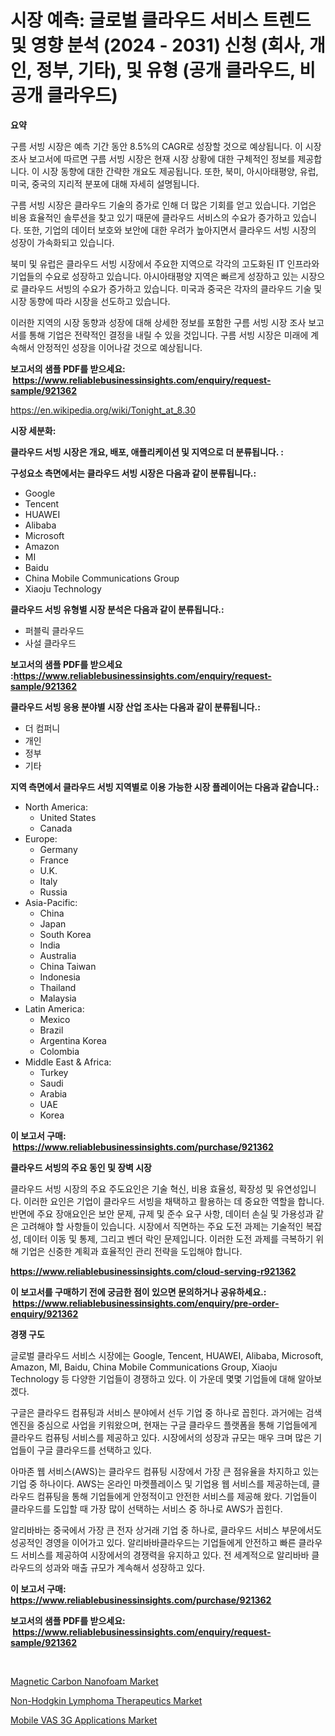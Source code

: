 <p><h1>시장 예측: 글로벌 클라우드 서비스 트렌드 및 영향 분석 (2024 - 2031) 신청 (회사, 개인, 정부, 기타), 및 유형 (공개 클라우드, 비공개 클라우드)</h1></p><p><strong>요약</strong></p>
<p><p>구름 서빙 시장은 예측 기간 동안 8.5%의 CAGR로 성장할 것으로 예상됩니다. 이 시장 조사 보고서에 따르면 구름 서빙 시장은 현재 시장 상황에 대한 구체적인 정보를 제공합니다. 이 시장 동향에 대한 간략한 개요도 제공됩니다. 또한, 북미, 아시아태평양, 유럽, 미국, 중국의 지리적 분포에 대해 자세히 설명됩니다.</p><p>구름 서빙 시장은 클라우드 기술의 증가로 인해 더 많은 기회를 얻고 있습니다. 기업은 비용 효율적인 솔루션을 찾고 있기 때문에 클라우드 서비스의 수요가 증가하고 있습니다. 또한, 기업의 데이터 보호와 보안에 대한 우려가 높아지면서 클라우드 서빙 시장의 성장이 가속화되고 있습니다.</p><p>북미 및 유럽은 클라우드 서빙 시장에서 주요한 지역으로 각각의 고도화된 IT 인프라와 기업들의 수요로 성장하고 있습니다. 아시아태평양 지역은 빠르게 성장하고 있는 시장으로 클라우드 서빙의 수요가 증가하고 있습니다. 미국과 중국은 각자의 클라우드 기술 및 시장 동향에 따라 시장을 선도하고 있습니다.</p><p>이러한 지역의 시장 동향과 성장에 대해 상세한 정보를 포함한 구름 서빙 시장 조사 보고서를 통해 기업은 전략적인 결정을 내릴 수 있을 것입니다. 구름 서빙 시장은 미래에 계속해서 안정적인 성장을 이어나갈 것으로 예상됩니다.</p></p>
<p><strong>보고서의 샘플 PDF를 받으세요: &nbsp;<a href="https://www.reliablebusinessinsights.com/enquiry/request-sample/921362">https://www.reliablebusinessinsights.com/enquiry/request-sample/921362</a></strong></p>
<p><a href="https://en.wikipedia.org/wiki/Tonight_at_8.30">https://en.wikipedia.org/wiki/Tonight_at_8.30</a></p>
<p><strong>시장 세분화:</strong></p>
<p><strong> 클라우드 서빙 시장은 개요, 배포, 애플리케이션 및 지역으로 더 분류됩니다. :</strong></p>
<p><strong>구성요소 측면에서는 클라우드 서빙 시장은 다음과 같이 분류됩니다.:</strong></p>
<p><ul><li>Google</li><li>Tencent</li><li>HUAWEI</li><li>Alibaba</li><li>Microsoft</li><li>Amazon</li><li>MI</li><li>Baidu</li><li>China Mobile Communications Group</li><li>Xiaoju Technology</li></ul></p>
<p><strong> 클라우드 서빙 유형별 시장 분석은 다음과 같이 분류됩니다.:</strong></p>
<p><ul><li>퍼블릭 클라우드</li><li>사설 클라우드</li></ul></p>
<p><strong>보고서의 샘플 PDF를 받으세요 :<a href="https://www.reliablebusinessinsights.com/enquiry/request-sample/921362">https://www.reliablebusinessinsights.com/enquiry/request-sample/921362</a></strong></p>
<p><strong> 클라우드 서빙 응용 분야별 시장 산업 조사는 다음과 같이 분류됩니다.:</strong></p>
<p><ul><li>더 컴퍼니</li><li>개인</li><li>정부</li><li>기타</li></ul></p>
<p><strong>지역 측면에서 클라우드 서빙 지역별로 이용 가능한 시장 플레이어는 다음과 같습니다.:</strong></p>
<p><ul>
    <li>
        North America:
        <ul>
            <li>United States</li>
            <li>Canada</li>
        </ul>
    </li>
    <li>
        Europe:
        <ul>
            <li>Germany</li>
            <li>France</li>
            <li>U.K.</li>
            <li>Italy</li>
            <li>Russia</li>
        </ul>
    </li>
    <li>
        Asia-Pacific:
        <ul>
            <li>China</li>
            <li>Japan</li>
            <li>South Korea</li>
            <li>India</li>
            <li>Australia</li>
            <li>China Taiwan</li>
            <li>Indonesia</li>
            <li>Thailand</li>
            <li>Malaysia</li>
        </ul>
    </li>
    <li>
        Latin America:
        <ul>
            <li>Mexico</li>
            <li>Brazil</li>
            <li>Argentina Korea</li>
            <li>Colombia</li>
        </ul>
    </li>
    <li>
        Middle East & Africa:
        <ul>
            <li>Turkey</li>
            <li>Saudi</li>
            <li>Arabia</li>
            <li>UAE</li>
            <li>Korea</li>
        </ul>
    </li>
    </ul></p>
<p><strong>이 보고서 구매: &nbsp;<a href="https://www.reliablebusinessinsights.com/purchase/921362">https://www.reliablebusinessinsights.com/purchase/921362</a></strong></p>
<p><strong>클라우드 서빙의 주요 동인 및 장벽 시장</strong></p>
<p><p>클라우드 서빙 시장의 주요 주도요인은 기술 혁신, 비용 효율성, 확장성 및 유연성입니다. 이러한 요인은 기업이 클라우드 서빙을 채택하고 활용하는 데 중요한 역할을 합니다. 반면에 주요 장애요인은 보안 문제, 규제 및 준수 요구 사항, 데이터 손실 및 가용성과 같은 고려해야 할 사항들이 있습니다. 시장에서 직면하는 주요 도전 과제는 기술적인 복잡성, 데이터 이동 및 통제, 그리고 벤더 락인 문제입니다. 이러한 도전 과제를 극복하기 위해 기업은 신중한 계획과 효율적인 관리 전략을 도입해야 합니다.</p></p>
<p><strong><a href="https://www.reliablebusinessinsights.com/cloud-serving-r921362">https://www.reliablebusinessinsights.com/cloud-serving-r921362</a></strong></p>
<p><strong>이 보고서를 구매하기 전에 궁금한 점이 있으면 문의하거나 공유하세요.: &nbsp;<a href="https://www.reliablebusinessinsights.com/enquiry/pre-order-enquiry/921362">https://www.reliablebusinessinsights.com/enquiry/pre-order-enquiry/921362</a></strong></p>
<p><strong>경쟁 구도</strong></p>
<p><p>글로벌 클라우드 서비스 시장에는 Google, Tencent, HUAWEI, Alibaba, Microsoft, Amazon, MI, Baidu, China Mobile Communications Group, Xiaoju Technology 등 다양한 기업들이 경쟁하고 있다. 이 가운데 몇몇 기업들에 대해 알아보겠다.</p><p>구글은 클라우드 컴퓨팅과 서비스 분야에서 선두 기업 중 하나로 꼽힌다. 과거에는 검색 엔진을 중심으로 사업을 키워왔으며, 현재는 구글 클라우드 플랫폼을 통해 기업들에게 클라우드 컴퓨팅 서비스를 제공하고 있다. 시장에서의 성장과 규모는 매우 크며 많은 기업들이 구글 클라우드를 선택하고 있다.</p><p>아마존 웹 서비스(AWS)는 클라우드 컴퓨팅 시장에서 가장 큰 점유율을 차지하고 있는 기업 중 하나이다. AWS는 온라인 마켓플레이스 및 기업용 웹 서비스를 제공하는데, 클라우드 컴퓨팅을 통해 기업들에게 안정적이고 안전한 서비스를 제공해 왔다. 기업들이 클라우드를 도입할 때 가장 많이 선택하는 서비스 중 하나로 AWS가 꼽힌다.</p><p>알리바바는 중국에서 가장 큰 전자 상거래 기업 중 하나로, 클라우드 서비스 부문에서도 성공적인 경영을 이어가고 있다. 알리바바클라우드는 기업들에게 안전하고 빠른 클라우드 서비스를 제공하여 시장에서의 경쟁력을 유지하고 있다. 전 세계적으로 알리바바 클라우드의 성과와 매출 규모가 계속해서 성장하고 있다.</p></p>
<p><strong>이 보고서 구매: &nbsp; <a href="https://www.reliablebusinessinsights.com/purchase/921362">https://www.reliablebusinessinsights.com/purchase/921362</a></strong></p>
<p><strong>보고서의 샘플 PDF를 받으세요: &nbsp;<a href="https://www.reliablebusinessinsights.com/enquiry/request-sample/921362">https://www.reliablebusinessinsights.com/enquiry/request-sample/921362</a></strong><strong></strong></p>
<p>&nbsp;</p>
<p><p><a href="https://github.com/zmnbyevx75/Market-Research-Report-List-1/blob/main/magnetic-carbon-nanofoam-market.md">Magnetic Carbon Nanofoam Market</a></p><p><a href="https://github.com/liliskanaya73/Market-Research-Report-List-1/blob/main/non-hodgkin-lymphoma-therapeutics-market.md">Non-Hodgkin Lymphoma Therapeutics Market</a></p><p><a href="https://github.com/mooaaztarek/Market-Research-Report-List-1/blob/main/mobile-vas-3g-applications-market.md">Mobile VAS 3G Applications Market</a></p></p>